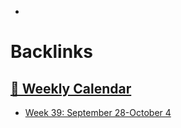 - 

# Backlinks
## [  📅  Weekly Calendar](<  📅  Weekly Calendar.md>)
- [Week 39: September 28-October 4](<Week 39: September 28-October 4.md>)

